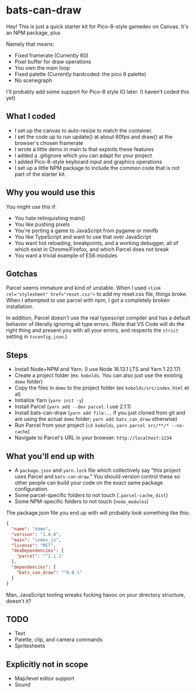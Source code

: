 # bats-can-draw

Hey! This is just a quick starter kit for Pico-8-style gamedev on Canvas. It's an NPM package, plus 

Namely that means:

- Fixed framerate (Currently 60)
- Pixel buffer for draw operations
- You own the main loop
- Fixed palette (Currently hardcoded: the pico 8 palette)
- No scenegraph

I'll probably add some support for Pico-8 style IO later. (I haven't coded this yet)

## What I coded

- I set up the canvas to auto-resize to match the container.
- I set the code up to run update() at about 60fps and draw() at the browser's chosen framerate
- I wrote a little demo in main.ts that exploits these features
- I added a .gitignore which you can adapt for your project
- I added Pico-8-style keyboard input and graphics operations
- I set up a little NPM package to include the common code that is not part of the  starter kit.

## Why you would use this

You might use this if:

- You hate relinquishing main()
- You like pushing pixels
- You're porting a game to JavaScript from pygame or minifb
- You like TypeScript and want to use that over JavaScript
- You want hot reloading, breakpoints, and a working debugger, all of which exist in Chrome/Firefox, and which Parcel does not break 
- You want a trivial example of ES6 modules

## Gotchas

Parcel seems immature and kind of unstable. When I used `<link rel="stylesheet" href="reset.css">` to add my reset.css file, things broke. When I attempted to use parcel with npm, I got a completely broken installation.

In addition, Parcel doesn't use the real typescript compiler and has a default behavior of literally ignoring all type errors. (Note that VS Code will do the right thing and present you with all your errors, and respects the `strict` setting in `tsconfig.json`.)

## Steps

- Install Node+NPM and Yarn. (I use Node 16.13.1 LTS and Yarn 1.22.17)
- Create a project folder (ex. `kobolds`. You can also just use the existing `demo` folder)
- Copy the files in `demo` to the project folder (ex `kobolds/src/index.html` et al)
- Initialize Yarn (`yarn init -y`)
- Install Parcel (`yarn add --dev parcel`. I use 2.1.1)
- Install bats-can-draw (`yarn add file:..` if you just cloned from git and are using the actual `demo` folder; `yarn add bats_can_draw` otherwise)
- Run Parcel from your project (`cd kobolds`, `yarn parcel src/**/* --no-cache`) 
- Navigate to Parcel's URL in your browser: `http://localhost:1234`

## What you'll end up with

- A `package.json` and `yarn.lock` file which collectively say "this project uses Parcel and `bats-can-draw`." You should version control these so other people can build your code on the exact same package configuration.
- Some parcel-specific folders to not touch (`.parcel-cache`, `dist`)
- Some NPM-specific folders to not touch (`node_modules`)

The package.json file you end up with will probably look something like this: 

```json
{
  "name": "demo",
  "version": "1.0.0",
  "main": "index.js",
  "license": "MIT",
  "devDependencies": {
    "parcel": "^2.1.1"
  },
  "dependencies": {
    "bats_can_draw": "^0.0.1"
  }
}
```

Man, JavaScript tooling wreaks fucking havoc on your directory structure, doesn't it?

## TODO

- Text
- Palette, clip, and camera commands
- Spritesheets

## Explicitly not in scope

- Map/level editor support
- Sound